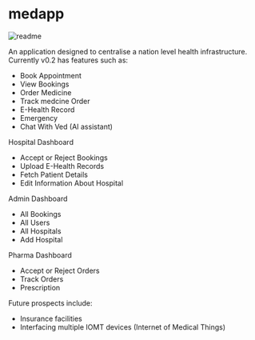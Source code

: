 # medapp

![readme](https://github.com/amancd/MedApp/assets/116139327/3bd00012-e5ec-4ff7-888a-65d26acab786)


An application designed to centralise a nation level health infrastructure. Currently v0.2 has features such as:
- Book Appointment
- View Bookings
- Order Medicine
- Track medcine Order
- E-Health Record
- Emergency
- Chat With Ved (AI assistant)

Hospital Dashboard
- Accept or Reject Bookings
- Upload E-Health Records
- Fetch Patient Details
- Edit Information About Hospital

Admin Dashboard
- All Bookings
- All Users
- All Hospitals
- Add Hospital

Pharma Dashboard
- Accept or Reject Orders
- Track Orders
- Prescription

Future prospects include:
- Insurance facilities
- Interfacing multiple IOMT devices (Internet of Medical Things)
